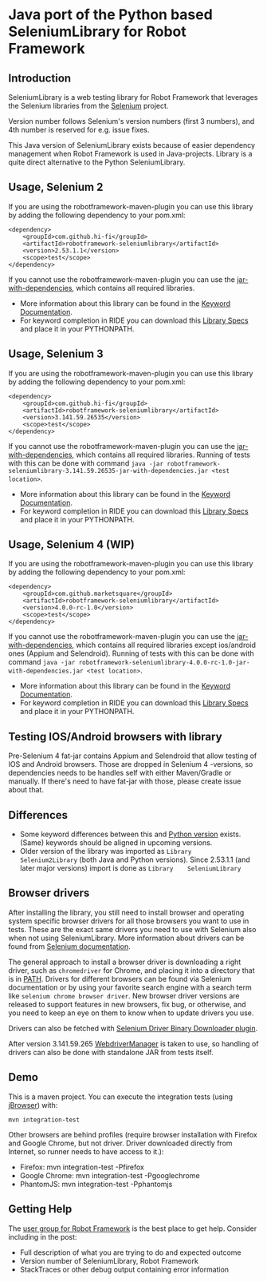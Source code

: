 Java port of the Python based SeleniumLibrary for Robot Framework
==========================================================================

Introduction
------------

SeleniumLibrary is a web testing library for Robot Framework that leverages
the Selenium libraries from the [Selenium](http://docs.seleniumhq.org) project.

Version number follows Selenium's version numbers (first 3 numbers), and 4th number is reserved for e.g. issue fixes.

This Java version of SeleniumLibrary exists because of easier dependency management when Robot Framework is used in Java-projects. Library is a quite direct alternative to the Python SeleniumLibrary.

Usage, Selenium 2
-----------------
If you are using the robotframework-maven-plugin you can
use this library by adding the following dependency to 
your pom.xml:

    <dependency>
        <groupId>com.github.hi-fi</groupId>
        <artifactId>robotframework-seleniumlibrary</artifactId>
        <version>2.53.1.1</version>
        <scope>test</scope>
    </dependency>

If you cannot use the robotframework-maven-plugin you can use the
[jar-with-dependencies](https://repo1.maven.org/maven2/com/github/hi-fi/robotframework-seleniumlibrary/2.53.1.1/robotframework-seleniumlibrary-2.53.1.1-jar-with-dependencies.jar),
which contains all required libraries.

* More information about this library can be found in the
  [Keyword Documentation](https://repo1.maven.org/maven2/com/github/hi-fi/robotframework-seleniumlibrary/2.53.1.1/robotframework-seleniumlibrary-2.53.1.1.html).
* For keyword completion in RIDE you can download this
  [Library Specs](https://repo1.maven.org/maven2/com/github/hi-fi/robotframework-seleniumlibrary/2.53.1.1/robotframework-seleniumlibrary-2.53.1.1.xml)
  and place it in your PYTHONPATH.


Usage, Selenium 3
-----------------

If you are using the robotframework-maven-plugin you can
use this library by adding the following dependency to 
your pom.xml:

    <dependency>
        <groupId>com.github.hi-fi</groupId>
        <artifactId>robotframework-seleniumlibrary</artifactId>
        <version>3.141.59.26535</version>
        <scope>test</scope>
    </dependency>

If you cannot use the robotframework-maven-plugin you can use the
[jar-with-dependencies](http://central.maven.org/maven2/com/github/hi-fi/robotframework-seleniumlibrary/3.141.59.26535/robotframework-seleniumlibrary-3.141.59.26535-jar-with-dependencies.jar),
which contains all required libraries. Running of tests with this can be done with command `java -jar robotframework-seleniumlibrary-3.141.59.26535-jar-with-dependencies.jar <test location>`.  

* More information about this library can be found in the
  [Keyword Documentation](http://central.maven.org/maven2/com/github/hi-fi/robotframework-seleniumlibrary/3.141.59.26535/robotframework-seleniumlibrary-3.141.59.26535.html).
* For keyword completion in RIDE you can download this
  [Library Specs](http://central.maven.org/maven2/com/github/hi-fi/robotframework-seleniumlibrary/3.141.59.26535/robotframework-seleniumlibrary-3.141.59.26535.xml)
  and place it in your PYTHONPATH.

Usage, Selenium 4 (WIP)
-----------------------

If you are using the robotframework-maven-plugin you can
use this library by adding the following dependency to 
your pom.xml:

    <dependency>
        <groupId>com.github.marketsquare</groupId>
        <artifactId>robotframework-seleniumlibrary</artifactId>
        <version>4.0.0-rc-1.0</version>
        <scope>test</scope>
    </dependency>

If you cannot use the robotframework-maven-plugin you can use the
[jar-with-dependencies](https://repo1.maven.org/maven2/com/github/marketsquare/robotframework-seleniumlibrary/4.0.0-rc-1.0/robotframework-seleniumlibrary-4.0.0-rc-1.0-jar-with-dependencies.jar),
which contains all required libraries except ios/android ones (Appium and Selendroid). Running of tests with this can be done with command `java -jar robotframework-seleniumlibrary-4.0.0-rc-1.0-jar-with-dependencies.jar <test location>`.  

* More information about this library can be found in the
  [Keyword Documentation](https://repo1.maven.org/maven2/com/github/marketsquare/robotframework-seleniumlibrary/4.0.0-rc-1.0/robotframework-seleniumlibrary-4.0.0-rc-1.0.html).
* For keyword completion in RIDE you can download this
  [Library Specs](https://repo1.maven.org/maven2/com/github/marketsquare/robotframework-seleniumlibrary/4.0.0-rc-1.0/robotframework-seleniumlibrary-4.0.0-rc-1.0.xml)
  and place it in your PYTHONPATH.

Testing IOS/Android browsers with library
-----------------------------------------
Pre-Selenium 4 fat-jar contains Appium and Selendroid that allow testing of IOS and Android browsers. Those are dropped in Selenium 4 -versions,
so dependencies needs to be handles self with either Maven/Gradle or manually. If there's need to have fat-jar with those, please create issue about that.

Differences
-----------

* Some keyword differences between this and [Python version](https://github.com/robotframework/SeleniumLibrary) exists. (Same) keywords should be aligned in upcoming versions.
* Older version of the library was imported as `Library    Selenium2Library` (both Java and Python versions). 
Since 2.53.1.1 (and later major versions) import is done as `Library    SeleniumLibrary`


Browser drivers
---------------

After installing the library, you still need to install browser and
operating system specific browser drivers for all those browsers you
want to use in tests. These are the exact same drivers you need to use with
Selenium also when not using SeleniumLibrary. More information about
drivers can be found from [Selenium documentation](https://seleniumhq.github.io/selenium/docs/api/py/index.html#drivers).

The general approach to install a browser driver is downloading a right
driver, such as ``chromedriver`` for Chrome, and placing it into
a directory that is in [PATH](https://en.wikipedia.org/wiki/PATH_(variable)). Drivers for different browsers
can be found via Selenium documentation or by using your favorite
search engine with a search term like ``selenium chrome browser driver``.
New browser driver versions are released to support features in
new browsers, fix bug, or otherwise, and you need to keep an eye on them
to know when to update drivers you use.

Drivers can also be fetched with [Selenium Driver Binary Downloader plugin](https://github.com/Ardesco/selenium-standalone-server-plugin).

After version 3.141.59.265 [WebdriverManager](https://github.com/bonigarcia/webdrivermanager) is taken to use, so handling of drivers can also be done with standalone JAR from tests itself.

Demo
----

This is a maven project. You can execute the integration tests (using [jBrowser](https://github.com/machinepublishers/jbrowserdriver)) with:

    mvn integration-test
    
Other browsers are behind profiles 
(require browser installation with Firefox and Google Chrome, but not driver. Driver downloaded directly from Internet, so runner needs to have access to it.):

* Firefox: mvn integration-test -Pfirefox
* Google Chrome: mvn integration-test -Pgooglechrome
* PhantomJS: mvn integration-test -Pphantomjs 

Getting Help
------------

The [user group for Robot Framework](https://groups.google.com/forum/#!forum/robotframework-users)
is the best place to get help. Consider including in the post:
* Full description of what you are trying to do and expected outcome
* Version number of SeleniumLibrary, Robot Framework
* StackTraces or other debug output containing error information
